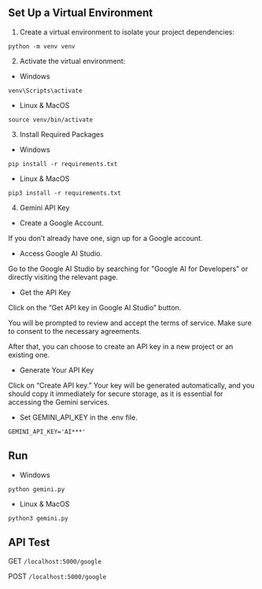 

## Set Up a Virtual Environment

1.	Create a virtual environment to isolate your project dependencies:

`python -m venv venv`

2.	Activate the virtual environment:

- Windows

`venv\Scripts\activate`

- Linux & MacOS

`source venv/bin/activate`

3. Install Required Packages

- Windows

`pip install -r requirements.txt`

- Linux & MacOS

`pip3 install -r requirements.txt`

4. Gemini API Key

- Create a Google Account.

If you don’t already have one, sign up for a Google account.

- Access Google AI Studio.

Go to the Google AI Studio by searching for "Google AI for Developers" or directly visiting the relevant page.

- Get the API Key

Click on the “Get API key in Google AI Studio” button.

You will be prompted to review and accept the terms of service. Make sure to consent to the necessary agreements.

After that, you can choose to create an API key in a new project or an existing one.

- Generate Your API Key

Click on “Create API key.” Your key will be generated automatically, and you should copy it immediately for secure storage, as it is essential for accessing the Gemini services.

- Set GEMINI_API_KEY in the .env file.

`GEMINI_API_KEY='AI***'`

## Run

- Windows

`python gemini.py`

- Linux & MacOS

`python3 gemini.py`

## API Test

GET `/localhost:5000/google`

POST `/localhost:5000/google`

###
